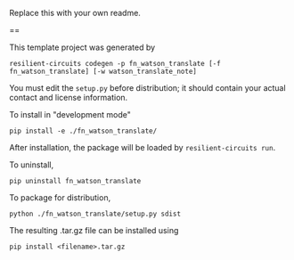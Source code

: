 Replace this with your own readme.

==

This template project was generated by

    resilient-circuits codegen -p fn_watson_translate [-f fn_watson_translate] [-w watson_translate_note]


You must edit the `setup.py` before distribution;
it should contain your actual contact and license information.

To install in "development mode"

    pip install -e ./fn_watson_translate/

After installation, the package will be loaded by `resilient-circuits run`.


To uninstall,

    pip uninstall fn_watson_translate


To package for distribution,

    python ./fn_watson_translate/setup.py sdist

The resulting .tar.gz file can be installed using

    pip install <filename>.tar.gz
